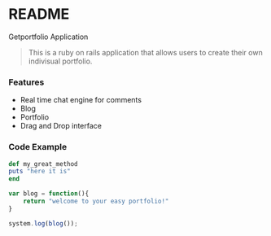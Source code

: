 # README

Getportfolio Application 

> This is a ruby on rails application that allows users to create their own indivisual portfolio.

### Features

- Real time chat engine for comments 
- Blog
- Portfolio
- Drag and Drop interface 

### Code Example 

```ruby 
def my_great_method
puts "here it is"
end
```
```javascript 
var blog = function(){
	return "welcome to your easy portfolio!"
}

system.log(blog());
```


